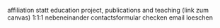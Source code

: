 affiliation statt education
project, publications and teaching (link zum canvas) 1:1:1 nebeneinander
contactsformular checken
email loeschen
